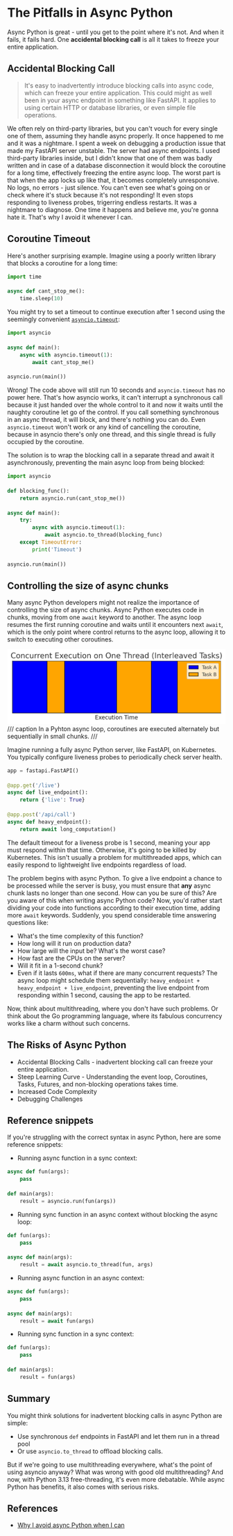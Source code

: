 # The Pitfalls in Async Python
Async Python is great - until you get to the point where it's not. And when it fails, it fails hard.
One **accidental blocking call** is all it takes to freeze your entire application.

## Accidental Blocking Call
> It's easy to inadvertently introduce blocking calls into async code, which can freeze your entire application. This could might as well been in your async endpoint in something like FastAPI. It applies to using certain HTTP or database libraries, or even simple file operations.

We often rely on third-party libraries, but you can't vouch for every single one of them, assuming they handle async properly.
It once happened to me and it was a nightmare. I spent a week on debugging a production issue that made my FastAPI server unstable.
The server had async endpoints. I used third-party libraries inside, but I didn't know that one of them was badly written and in case of a database disconnection it would block the coroutine for a long time, effectively freezing the entire async loop.
The worst part is that when the app locks up like that, it becomes completely unresponsive. No logs, no errors - just silence. You can't even see what's going on or check where it's stuck because it's not responding! It even stops responding to liveness probes, trigerring endless restarts. It was a nightmare to diagnose. One time it happens and believe me, you're gonna hate it. That's why I avoid it whenever I can.

## Coroutine Timeout
Here's another surprising example.
Imagine using a poorly written library that blocks a coroutine for a long time:
```python
import time

async def cant_stop_me():
    time.sleep(10)
```

You might try to set a timeout to continue execution after 1 second using the seemingly convenient
[`asyncio.timeout`](https://docs.python.org/3/library/asyncio-task.html#asyncio.timeout):
```python
import asyncio

async def main():
    async with asyncio.timeout(1):
        await cant_stop_me()

asyncio.run(main())
```

Wrong!
The code above will still run 10 seconds and `asyncio.timeout` has no power here.
That's how asyncio works, it can't interrupt a synchronous call because it just handed over the whole control to it
and now it waits until the naughty coroutine let go of the control.
If you call something synchronous in an async thread, it will block, and there's nothing you can do.
Even `asyncio.timeout` won't work or any kind of cancelling the coroutine,
because in asyncio there's only one thread, and this single thread is fully occupied by the coroutine.

The solution is to wrap the blocking call in a separate thread and await it asynchronously,
preventing the main async loop from being blocked:
```python
import asyncio

def blocking_func():
    return asyncio.run(cant_stop_me())

async def main():
    try:
        async with asyncio.timeout(1):
            await asyncio.to_thread(blocking_func)
    except TimeoutError:
        print('Timeout')

asyncio.run(main())
```

## Controlling the size of async chunks
Many async Python developers might not realize the importance of controlling the size of async chunks.
Async Python executes code in chunks, moving from one `await` keyword to another.
The async loop resumes the first running coroutine and waits until it encounters next `await`,
which is the only point where control returns to the async loop, allowing it to switch to executing other coroutines.

![](../assets/journal/concurrent-async-execution.png)
/// caption
In a Pyhton async loop, coroutines are executed alternately but sequentially in small chunks.
///

Imagine running a fully async Python server, like FastAPI, on Kubernetes.
You typically configure liveness probes to periodically check server health.

```python
app = fastapi.FastAPI()

@app.get('/live')
async def live_endpoint():
    return {'live': True}

@app.post('/api/call')
async def heavy_endpoint():
    return await long_computation()
```

The default timeout for a liveness probe is 1 second,
meaning your app must respond within that time. Otherwise, it's going to be killed by Kubernetes.
This isn't usually a problem for multithreaded apps, which can easily respond to lightweight live endpoints regardless of load.

The problem begins with async Python.
To give a live endpoint a chance to be processed while the server is busy,
you must ensure that **any** async chunk lasts no longer than one second.
How can you be sure of this? Are you aware of this when writing async Python code?
Now, you'd rather start dividing your code into functions according to their execution time, adding more `await` keywords.
Suddenly, you spend considerable time answering questions like:

- What's the time complexity of this function?
- How long will it run on production data?
- How large will the input be? What's the worst case?
- How fast are the CPUs on the server?
- Will it fit in a 1-second chunk?
- Even if it lasts `600ms`, what if there are many concurrent requests? The async loop might schedule them sequentially: `heavy_endpoint + heavy_endpoint + live_endpoint`, preventing the live endpoint from responding within 1 second, causing the app to be restarted.

Now, think about multithreading, where you don't have such problems.
Or think about the Go programming language, where its fabulous concurrency works like a charm without such concerns.

## The Risks of Async Python
- Accidental Blocking Calls - inadvertent blocking call can freeze your entire application.
- Steep Learning Curve - Understanding the event loop, Coroutines, Tasks, Futures, and non-blocking operations takes time.
- Increased Code Complexity
- Debugging Challenges

## Reference snippets
If you're struggling with the correct syntax in async Python, here are some reference snippets:

- Running async function in a sync context:
```python
async def fun(args):
    pass

def main(args):
    result = asyncio.run(fun(args))
```

- Running sync function in an async context without blocking the async loop:
```python
def fun(args):
    pass

async def main(args):
    result = await asyncio.to_thread(fun, args)
```

- Running async function in an async context:
```python
async def fun(args):
    pass

async def main(args):
    result = await fun(args)
```

- Running sync function in a sync context:
```python
def fun(args):
    pass

def main(args):
    result = fun(args)
```

## Summary
You might think solutions for inadvertent blocking calls in async Python are simple:

- Use synchronous `def` endpoints in FastAPI and let them run in a thread pool
- Or use `asyncio.to_thread` to offload blocking calls.

But if we're going to use multithreading everywhere,
what's the point of using asyncio anyway?
What was wrong with good old multithreading?
And now, with Python 3.13 free-threading, it's even more debatable.
While async Python has benefits, it also comes with serious risks.

## References
- [Why I avoid async Python when I can](https://oscar-evertsson.medium.com/why-i-avoid-async-python-when-i-can-dfa383a2125c)
